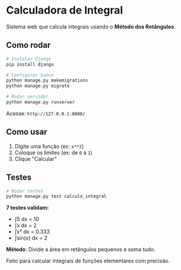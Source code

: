 # Calculadora de Integral

Sistema web que calcula integrais usando o **Método dos Retângulos**.

## Como rodar

```bash
# Instalar Django
pip install django

# Configurar banco
python manage.py makemigrations
python manage.py migrate

# Rodar servidor
python manage.py runserver
```

Acesse: `http://127.0.0.1:8000/`

## Como usar

1. Digite uma função (ex: `x**2`)
2. Coloque os limites (ex: de `0` a `1`)
3. Clique "Calcular"

## Testes

```bash
# Rodar testes
python manage.py test calculo_integral
```

**7 testes validam:**
- ∫5 dx = 10 
- ∫x dx = 2   
- ∫x² dx = 0.333 
- ∫sin(x) dx = 2  

**Método**: Divide a área em retângulos pequenos e soma tudo.

Feito para calcular integrais de funções elementares com precisão.